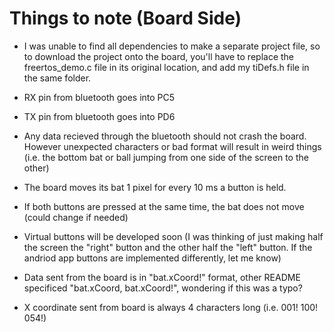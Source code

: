 # Things to note (Board Side)

* I was unable to find all dependencies to make a separate project file, so to download the project onto the board, 
  you'll have to replace the freertos_demo.c file in its original location, and add my tiDefs.h file in the same folder.
  
* RX pin from bluetooth goes into PC5

* TX pin from bluetooth goes into PD6

* Any data recieved through the bluetooth should not crash the board. However unexpected characters or bad format will 
  result in weird things (i.e. the bottom bat or ball jumping from one side of the screen to the other)
  
* The board moves its bat 1 pixel for every 10 ms a button is held.

* If both buttons are pressed at the same time, the bat does not move (could change if needed)

* Virtual buttons will be developed soon (I was thinking of just making half the screen the "right" button and the 
  other half the "left" button. If the andriod app buttons are implemented differently, let me know)
  
* Data sent from the board is in "bat.xCoord!" format, other README specificed "bat.xCoord, bat.xCoord!", wondering if this was a typo?

* X coordinate sent from board is always 4 characters long (i.e. 001! 100! 054!)
